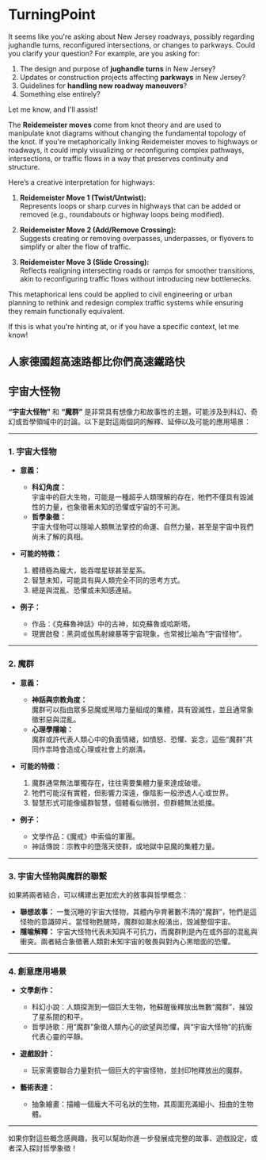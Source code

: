 # TurningPoint

It seems like you're asking about New Jersey roadways, possibly regarding jughandle turns, reconfigured intersections, or changes to parkways. Could you clarify your question? For example, are you asking for:

1. The design and purpose of **jughandle turns** in New Jersey?  
2. Updates or construction projects affecting **parkways** in New Jersey?  
3. Guidelines for **handling new roadway maneuvers**?  
4. Something else entirely?

Let me know, and I'll assist!

The **Reidemeister moves** come from knot theory and are used to manipulate knot diagrams without changing the fundamental topology of the knot. If you're metaphorically linking Reidemeister moves to highways or roadways, it could imply visualizing or reconfiguring complex pathways, intersections, or traffic flows in a way that preserves continuity and structure.

Here’s a creative interpretation for highways:

1. **Reidemeister Move 1 (Twist/Untwist):**  
   Represents loops or sharp curves in highways that can be added or removed (e.g., roundabouts or highway loops being modified).

2. **Reidemeister Move 2 (Add/Remove Crossing):**  
   Suggests creating or removing overpasses, underpasses, or flyovers to simplify or alter the flow of traffic.

3. **Reidemeister Move 3 (Slide Crossing):**  
   Reflects realigning intersecting roads or ramps for smoother transitions, akin to reconfiguring traffic flows without introducing new bottlenecks.

This metaphorical lens could be applied to civil engineering or urban planning to rethink and redesign complex traffic systems while ensuring they remain functionally equivalent.

If this is what you're hinting at, or if you have a specific context, let me know!


## 人家德國超高速路都比你們高速鐵路快


## 宇宙大怪物

**“宇宙大怪物”** 和 **“魔群”** 是非常具有想像力和故事性的主題，可能涉及到科幻、奇幻或哲學領域中的討論。以下是對這兩個詞的解釋、延伸以及可能的應用場景：

---

### **1. 宇宙大怪物**
- **意義：**
  - **科幻角度：**  
    宇宙中的巨大生物，可能是一種超乎人類理解的存在，牠們不僅具有毀滅性的力量，也象徵著未知的恐懼或宇宙的不可測。
  - **哲學象徵：**  
    宇宙大怪物可以隱喻人類無法掌控的命運、自然力量，甚至是宇宙中我們尚未了解的真相。
  
- **可能的特徵：**
  1. 體積極為龐大，能吞噬星球甚至星系。
  2. 智慧未知，可能具有與人類完全不同的思考方式。
  3. 總是與混亂、恐懼或未知感連結。

- **例子：**
  - 作品：《克蘇魯神話》中的古神，如克蘇魯或哈斯塔。
  - 現實啟發：黑洞或伽馬射線暴等宇宙現象，也常被比喻為“宇宙怪物”。

---

### **2. 魔群**
- **意義：**
  - **神話與宗教角度：**  
    魔群可以指由眾多惡魔或黑暗力量組成的集體，具有毀滅性，並且通常象徵邪惡與混亂。
  - **心理學隱喻：**  
    魔群或許代表人類心中的負面情緒，如憤怒、恐懼、妄念，這些“魔群”共同作祟時會造成心理或社會上的崩潰。

- **可能的特徵：**
  1. 魔群通常無法單獨存在，往往需要集體力量來達成破壞。
  2. 牠們可能沒有實體，但影響力深遠，像陰影一般滲透人心或世界。
  3. 智慧形式可能像蟻群智慧，個體看似微弱，但群體無法抵擋。

- **例子：**
  - 文學作品：《魔戒》中索倫的軍團。
  - 神話傳說：宗教中的墮落天使群，或地獄中惡魔的集體力量。

---

### **3. 宇宙大怪物與魔群的聯繫**
如果將兩者結合，可以構建出更加宏大的敘事與哲學概念：
- **聯想故事：**
  一隻沉睡的宇宙大怪物，其體內孕育著數不清的“魔群”，牠們是這怪物的意識碎片。當怪物甦醒時，魔群如潮水般湧出，毀滅整個宇宙。
- **隱喻解釋：**
  宇宙大怪物代表未知與不可抗力，而魔群則是內在或外部的混亂與衝突。兩者結合象徵著人類對未知宇宙的敬畏與對內心黑暗面的恐懼。

---

### **4. 創意應用場景**
- **文學創作：**  
  - 科幻小說：人類探測到一個巨大生物，牠蘇醒後釋放出無數“魔群”，摧毀了星系間的和平。
  - 哲學詩歌：用“魔群”象徵人類內心的欲望與恐懼，與“宇宙大怪物”的抗衡代表心靈的平靜。
  
- **遊戲設計：**
  - 玩家需要聯合力量對抗一個巨大的宇宙怪物，並封印牠釋放出的魔群。
  
- **藝術表達：**
  - 抽象繪畫：描繪一個龐大不可名狀的生物，其周圍充滿細小、扭曲的生物體。

---

如果你對這些概念感興趣，我可以幫助你進一步發展成完整的故事、遊戲設定，或者深入探討哲學象徵！
